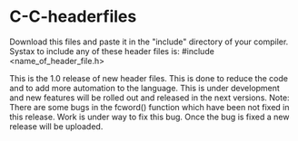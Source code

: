 # C-C-headerfiles
Download this files and paste it in the "include" directory of your compiler.
Systax to include any of these header files is:
#include <name_of_header_file.h>

This is the 1.0 release of new header files.
This is done to reduce the code and to add more automation to the language.
This is under development and new features will be rolled out and released in the next versions. 
Note: There are some bugs in the fcword() function which have been not fixed in this release. Work is under way to fix this bug. Once the bug is fixed a new release will be uploaded.
